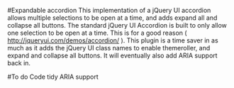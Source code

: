 #Expandable accordion
This implementation of a jQuery UI accordion allows multiple selections to be open at a time, and adds expand all and collapse all buttons. The standard jQuery UI Accordion is built to only allow one selection to be open at a time. This is for a good reason ( http://jqueryui.com/demos/accordion/ ). This plugin is a time saver in as much as it adds the jQuery UI class names to enable themeroller, and expand and collapse all buttons. It will eventually also add ARIA support back in.

#To do
Code tidy
ARIA support